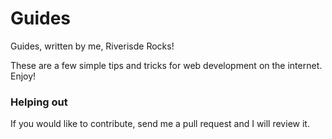 # Guides
Guides, written by me, Riverisde Rocks!


These are a few simple tips and tricks for web development on the internet. Enjoy!


### Helping out

If you would like to contribute, send me a pull request and I will review it.
